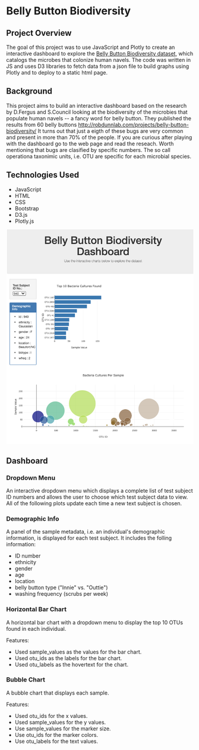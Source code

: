 # Belly Button Biodiversity

## Project Overview

The goal of this project was to use JavaScript and Plotly to create an interactive dashboard to explore the [Belly Button Biodiversity dataset](data/samples.json), which catalogs the microbes that colonize human navels. The code was written in JS and uses D3 libraries to fetch data from a json file to build graphs using Plotly and to deploy to a static html page.

## Background

This project aims to build an interactive dashboard based on the research by D.Fergus and S.Council looking at the biodiversity of the microbies that populate human navels -- a fancy word for belly button. They published the results from 60 belly buttons http://robdunnlab.com/projects/belly-button-biodiversity/ It turns out that just a eigth of these bugs are very common and present in more than 70% of the people. If you are curious after playing with the dashboard go to the web page and read the reseach. Worth mentioning that bugs are clasified by specific numbers. The so call operationa taxonimic units, i.e. OTU are specific for each microbial species.

## Technologies Used

- JavaScript
- HTML
- CSS
- Bootstrap
- D3.js
- Plotly.js

![](images/dashboard.png)

## Dashboard

### Dropdown Menu

An interactive dropdown menu which displays a complete list of test subject ID numbers and allows the user to choose which test subject data to view. All of the following plots update each time a new text subject is chosen. 

### Demographic Info

A panel of the sample metadata, i.e. an individual's demographic information, is displayed for each test subject. It includes the folling information:

- ID number
- ethnicity
- gender
- age
- location
- belly button type ("Innie" vs. "Outtie")
- washing frequency (scrubs per week)

### Horizontal Bar Chart

A horizontal bar chart with a dropdown menu to display the top 10 OTUs found in each individual.

Features:

- Used sample_values as the values for the bar chart.
- Used otu_ids as the labels for the bar chart.
- Used otu_labels as the hovertext for the chart.

### Bubble Chart

A bubble chart that displays each sample.

Features:

- Used otu_ids for the x values.
- Used sample_values for the y values.
- Use sample_values for the marker size.
- Use otu_ids for the marker colors.
- Use otu_labels for the text values.




